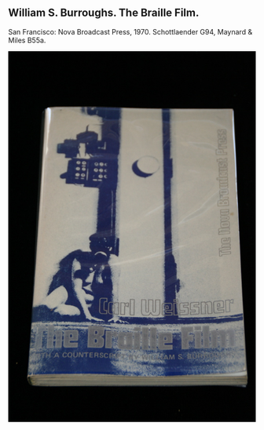 ## William S. Burroughs. The Braille Film.

San Francisco: Nova Broadcast Press, 1970.  Schottlaender G94, Maynard & Miles B55a.

![The Braille Film](../assets/images/the-braille-film-1.jpg)
